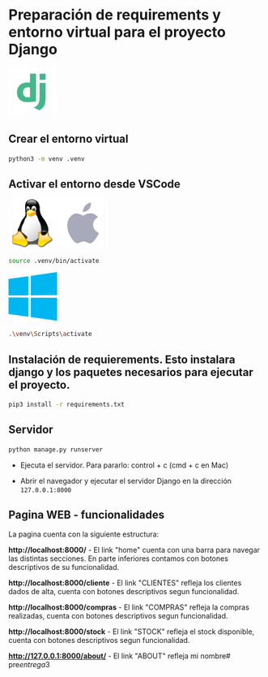 # Preparación de requirements y entorno virtual para el proyecto Django 
![Alt text](doc-img/django.png)

## Crear el entorno virtual

```bash
python3 -m venv .venv
```

## Activar el entorno desde VSCode

![Alt text ](doc-img/image-2.png) ![Alt text](doc-img/image-1.png)
```bash
source .venv/bin/activate
```


![Alt text](doc-img/image.png)
```bash
.\venv\Scripts\activate
```

## Instalación de requierements. Esto instalara django y los paquetes necesarios para ejecutar el proyecto.

```bash
pip3 install -r requirements.txt
```

## Servidor

```bash
python manage.py runserver
```

- Ejecuta el servidor. Para pararlo: control + c (cmd + c en Mac)

- Abrir el navegador y ejecutar el servidor Django en la dirección `127.0.0.1:8000`


## Pagina WEB - funcionalidades

La pagina cuenta con la siguiente estructura:

**http://localhost:8000/** - El link "home" cuenta con una barra para navegar las distintas secciones. En parte inferiores contamos con botones descriptivos de su funcionalidad.

**http://localhost:8000/cliente** - El link "CLIENTES" refleja los clientes dados de alta, cuenta con botones descriptivos segun funcionalidad.

**http://localhost:8000/compras** - El link "COMPRAS" refleja la compras realizadas, cuenta con botones descriptivos segun funcionalidad.

**http://localhost:8000/stock** - El link "STOCK" refleja el stock disponible, cuenta con botones descriptivos segun funcionalidad.

**http://127.0.0.1:8000/about/** - El link "ABOUT" refleja mi nombre#   p r e _ e n t r e g a _ 3 
 
 